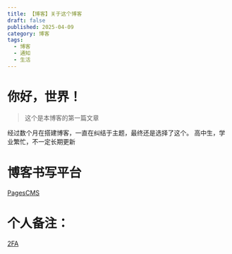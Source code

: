 ```yaml
---
title: 【博客】关于这个博客
draft: false
published: 2025-04-09
category: 博客
tags:
  - 博客
  - 通知
  - 生活
---
```

# 你好，世界！

> 这个是本博客的第一篇文章

经过数个月在搭建博客，一直在纠结于主题，最终还是选择了这个。 高中生，学业繁忙，不一定长期更新

# 博客书写平台

[PagesCMS](https://pagescms.org)

# 个人备注：

[2FA](https://2faotp.cn/)